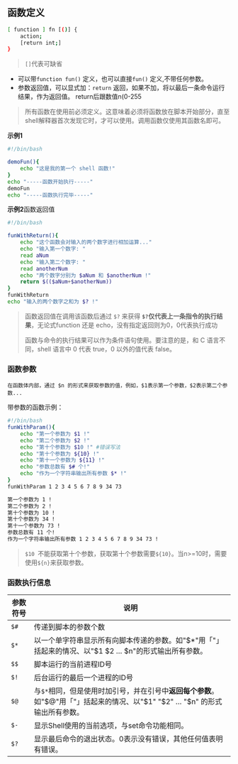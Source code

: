 ## 函数定义
```bash
[ function ] fn [()] {
    action;
    [return int;]
}
```
> `[]`代表可缺省

- 可以带`function fun()` 定义，也可以直接`fun()` 定义,不带任何参数。
- 参数返回值，可以显式加：`return` 返回，如果不加，将以最后一条命令运行结果，作为返回值。 return后跟数值n(0-255

> 所有函数在使用前必须定义。这意味着必须将函数放在脚本开始部分，直至shell解释器首次发现它时，才可以使用。调用函数仅使用其函数名即可。

**示例1**
```bash
#!/bin/bash

demoFun(){
    echo "这是我的第一个 shell 函数!"
}
echo "-----函数开始执行-----"
demoFun
echo "-----函数执行完毕-----"
```

**示例2**函数返回值
```bash
#!/bin/bash

funWithReturn(){
    echo "这个函数会对输入的两个数字进行相加运算..."
    echo "输入第一个数字: "
    read aNum
    echo "输入第二个数字: "
    read anotherNum
    echo "两个数字分别为 $aNum 和 $anotherNum !"
    return $(($aNum+$anotherNum))
}
funWithReturn
echo "输入的两个数字之和为 $? !"
```
> 函数返回值在调用该函数后通过 `$?` 来获得 
> **`$?`仅代表上一条指令的执行结果**，无论式function 还是 echo，没有指定返回则为0，0代表执行成功
> 
> 函数与命令的执行结果可以作为条件语句使用。要注意的是，和 C 语言不同，shell 语言中 0 代表 true，0 以外的值代表 false。


### 函数参数
`在函数体内部，通过 $n 的形式来获取参数的值，例如，$1表示第一个参数，$2表示第二个参数...`

带参数的函数示例：
```bash
#!/bin/bash
funWithParam(){
    echo "第一个参数为 $1 !"
    echo "第二个参数为 $2 !"
    echo "第十个参数为 $10 !" #错误写法
    echo "第十个参数为 ${10} !"
    echo "第十一个参数为 ${11} !"
    echo "参数总数有 $# 个!"
    echo "作为一个字符串输出所有参数 $* !"
}
funWithParam 1 2 3 4 5 6 7 8 9 34 73

第一个参数为 1 !
第二个参数为 2 !
第十个参数为 10 !
第十个参数为 34 !
第十一个参数为 73 !
参数总数有 11 个!
作为一个字符串输出所有参数 1 2 3 4 5 6 7 8 9 34 73 !
```
> `$10 `不能获取第十个参数，获取第十个参数需要`${10}`。当n>=10时，需要使用`${n}`来获取参数。

### 函数执行信息

| 参数符号 | 说明                                                                                                                         |
| -------- | ---------------------------------------------------------------------------------------------------------------------------- |
| `$#`     | 传递到脚本的参数个数                                                                                                         |
| `$*`     | 以一个单字符串显示所有向脚本传递的参数。如"$*"用「"」括起来的情况、以"$1 $2 … $n"的形式输出所有参数。                        |
| `$$`     | 脚本运行的当前进程ID号                                                                                                       |
| `$!`     | 后台运行的最后一个进程的ID号                                                                                                 |
| `$@`     | 与`$*`相同，但是使用时加引号，并在引号中**返回每个参数**。如"$@"用「"」括起来的情况、以"$1" "$2" … "$n" 的形式输出所有参数。 |
| `$-`     | 显示Shell使用的当前选项，与set命令功能相同。                                                                                 |
| `$?`     | 显示最后命令的退出状态。0表示没有错误，其他任何值表明有错误。                                                                |
